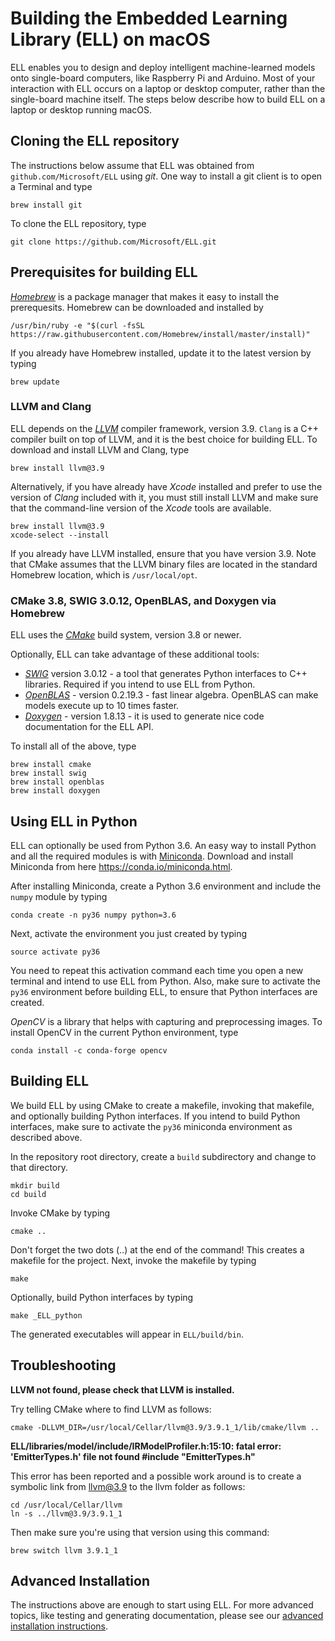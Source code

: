 # Building the Embedded Learning Library (ELL) on macOS

ELL enables you to design and deploy intelligent machine-learned models onto single-board computers, like Raspberry Pi and Arduino. Most of your interaction with ELL occurs on a laptop or desktop computer, rather than the single-board machine itself. The steps below describe how to build ELL on a laptop or desktop running macOS.

## Cloning the ELL repository

The instructions below assume that ELL was obtained from `github.com/Microsoft/ELL` using *git*. One way to install a git client is to open a Terminal and type

```shell
brew install git
```

To clone the ELL repository, type

```shell
git clone https://github.com/Microsoft/ELL.git
```

## Prerequisites for building ELL

[*Homebrew*](http://brew.sh/) is a package manager that makes it easy to install the prerequesits. Homebrew can be downloaded and installed by

```shell
/usr/bin/ruby -e "$(curl -fsSL https://raw.githubusercontent.com/Homebrew/install/master/install)"
```

If you already have Homebrew installed, update it to the latest version by typing

```shell
brew update
```

### LLVM and Clang

ELL depends on the [*LLVM*](http://llvm.org/) compiler framework, version 3.9.  `Clang` is a C++ compiler built on top of LLVM, and it is the best choice for building ELL. To download and install LLVM and Clang, type

```shell
brew install llvm@3.9
```

Alternatively, if you have already have *Xcode* installed and prefer to use the version of *Clang* included with it, you must still install LLVM and make sure that the command-line version of the *Xcode* tools are available.

```shell
brew install llvm@3.9
xcode-select --install
```

If you already have LLVM installed, ensure that you have version 3.9. Note that CMake assumes that the LLVM binary files are located in the standard Homebrew location, which is `/usr/local/opt`.

### CMake 3.8, SWIG 3.0.12, OpenBLAS, and Doxygen via Homebrew

ELL uses the [*CMake*](https://cmake.org/) build system, version 3.8 or newer.

Optionally, ELL can take advantage of these additional tools:

* [*SWIG*](http://swig.org) version 3.0.12 - a tool that generates Python interfaces to C++ libraries. Required if you intend to use ELL from Python.
* [*OpenBLAS*](http://www.openblas.net/) - version 0.2.19.3 - fast linear algebra. OpenBLAS can make models execute up to 10 times faster.
* [*Doxygen*](www.doxygen.org/) -  version 1.8.13 - it is used to generate nice code documentation for the ELL API.

To install all of the above, type

```shell
brew install cmake
brew install swig
brew install openblas
brew install doxygen
```

## Using ELL in Python

ELL can optionally be used from Python 3.6. 
An easy way to install Python and all the required modules is with [Miniconda](https://conda.io/miniconda.html).
Download and install Miniconda from here <https://conda.io/miniconda.html>.

After installing Miniconda, create a Python 3.6 environment and include the `numpy` module by typing

```shell
conda create -n py36 numpy python=3.6
```

Next, activate the environment you just created by typing

```shell
source activate py36
```

You need to repeat this activation command each time you open a new terminal and intend to use ELL from Python. Also, make sure to activate the `py36` environment before building ELL, to ensure that Python interfaces are created.

*OpenCV* is a library that helps with capturing and preprocessing images. To install OpenCV in the current Python environment, type

```shell
conda install -c conda-forge opencv
```

## Building ELL

We build ELL by using CMake to create a makefile, invoking that makefile, and optionally building Python interfaces. If you intend to build Python interfaces, make sure to activate the `py36` miniconda environment as described above.

In the repository root directory, create a `build` subdirectory and change to that directory.

```shell
mkdir build
cd build
```

Invoke CMake by typing

```shell
cmake ..
```

Don't forget the two dots (..) at the end of the command! This creates a makefile for the project. Next, invoke the makefile by typing

```shell
make
```

Optionally, build Python interfaces by typing

```shell
make _ELL_python
```

The generated executables will appear in `ELL/build/bin`.

## Troubleshooting

**LLVM not found, please check that LLVM is installed.**

Try telling CMake where to find LLVM as follows:

```shell
cmake -DLLVM_DIR=/usr/local/Cellar/llvm@3.9/3.9.1_1/lib/cmake/llvm ..
```

**ELL/libraries/model/include/IRModelProfiler.h:15:10: fatal error: 'EmitterTypes.h' file not found #include "EmitterTypes.h"**

This error has been reported and a possible work around is to create a symbolic link from llvm@3.9 to the llvm folder as follows:

```shell
cd /usr/local/Cellar/llvm
ln -s ../llvm@3.9/3.9.1_1
```

Then make sure you're using that version using this command:

```shell
brew switch llvm 3.9.1_1
```


## Advanced Installation

The instructions above are enough to start using ELL. For more advanced topics, like testing and generating documentation, please see our [advanced installation instructions](INSTALL-Advanced.md).


